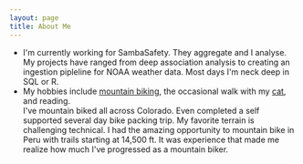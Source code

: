 ```yaml
---
layout: page
title: About Me
---
```


<ul class="fa-ul">
<li><span class="fa-li"><i class="fa fa-briefcase"></i></span> 
I'm currently working for SambaSafety. They aggregate 
and I analyse. My projects have ranged from deep association analysis
to creating an ingestion pipleline for NOAA weather data. Most days
I'm neck deep in SQL or R.
</li>
<li><span class="fa-li"><i class="fa fa-bicycle"></i></span>
My hobbies include <a href="https://benhoffman.net/mountain_biking">mountain biking</a>,
the occasional walk with my <a href="https://benhoffman.net/cat">cat</a>,
and reading.
<br>
I've mountain biked all across Colorado. Even completed a self supported several day bike packing trip.
My favorite terrain is challenging technical. I had the amazing opportunity to
mountain bike in Peru with trails starting at 14,500 ft. It was experience that made me realize
how much I've progressed as a mountain biker.
</br>
</li>
</ul>
